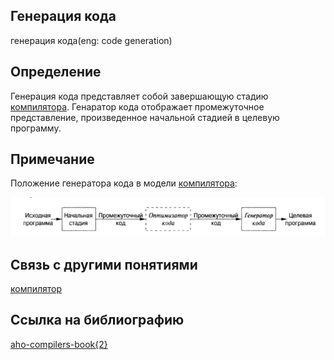##  Генерация кода
генерация кода(eng: code generation) 

## Определение
Генерация кода представляет собой завершающую стадию [компилятора](https://github.com/vernikkkkkkkkkkkkkkkkkkk/concept_new/blob/main/concept/compiler.md). Генаратор кода отображает промежуточное представление,
произведенное начальной стадией в целевую программу.

## Примечание

Положение генератора кода в модели [компилятора](https://github.com/vernikkkkkkkkkkkkkkkkkkk/concept_new/blob/main/concept/compiler.md):

![code generation](https://github.com/vernikkkkkkkkkkkkkkkkkkk/concept_new/blob/main/images/code%20generation.png)


## Связь с другими понятиями
[компилятор](https://github.com/vernikkkkkkkkkkkkkkkkkkk/concept_new/blob/main/concept/compiler.md)
## Cсылка на библиографию
[aho-compilers-book{2}](https://github.com/vernikkkkkkkkkkkkkkkkkkk/concept_new/blob/main/bibliography/aho-compilers-book%7B2%7D.md)
